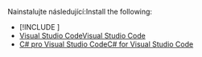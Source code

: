 <span data-ttu-id="b2c3d-101">Nainstalujte následující:</span><span class="sxs-lookup"><span data-stu-id="b2c3d-101">Install the following:</span></span>

* [!INCLUDE [](~/includes/net-core-sdk-download-link.md)]
* [<span data-ttu-id="b2c3d-102">Visual Studio Code</span><span class="sxs-lookup"><span data-stu-id="b2c3d-102">Visual Studio Code</span></span>](https://www.microsoft.com/net/download/linux)
* [<span data-ttu-id="b2c3d-103">C# pro Visual Studio Code</span><span class="sxs-lookup"><span data-stu-id="b2c3d-103">C# for Visual Studio Code</span></span>](https://marketplace.visualstudio.com/items?itemName=ms-vscode.csharp)
